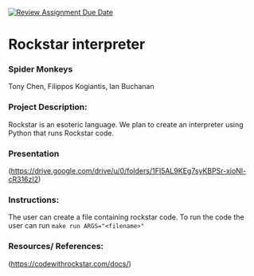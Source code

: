 [![Review Assignment Due Date](https://classroom.github.com/assets/deadline-readme-button-22041afd0340ce965d47ae6ef1cefeee28c7c493a6346c4f15d667ab976d596c.svg)](https://classroom.github.com/a/am3xLbu5)
# Rockstar interpreter
 
### Spider Monkeys

Tony Chen, Filippos Kogiantis, Ian Buchanan 
       
### Project Description:

Rockstar is an esoteric language. We plan to create an interpreter using Python that runs Rockstar code. 

### Presentation
(https://drive.google.com/drive/u/0/folders/1FI5AL9KEg7syKBPSr-xioNl-cR316zI2)

### Instructions:

The user can create a file containing rockstar code. To run the code the user can run
`make run ARGS="<filename>"`

### Resources/ References:

(https://codewithrockstar.com/docs/)
